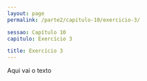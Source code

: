 ```yaml
---
layout: page
permalink: /parte2/capitulo-10/exercicio-3/

sessao: Capítulo 10
capitulo: Exercício 3

title: Exercício 3
---
```


Aqui vai o texto